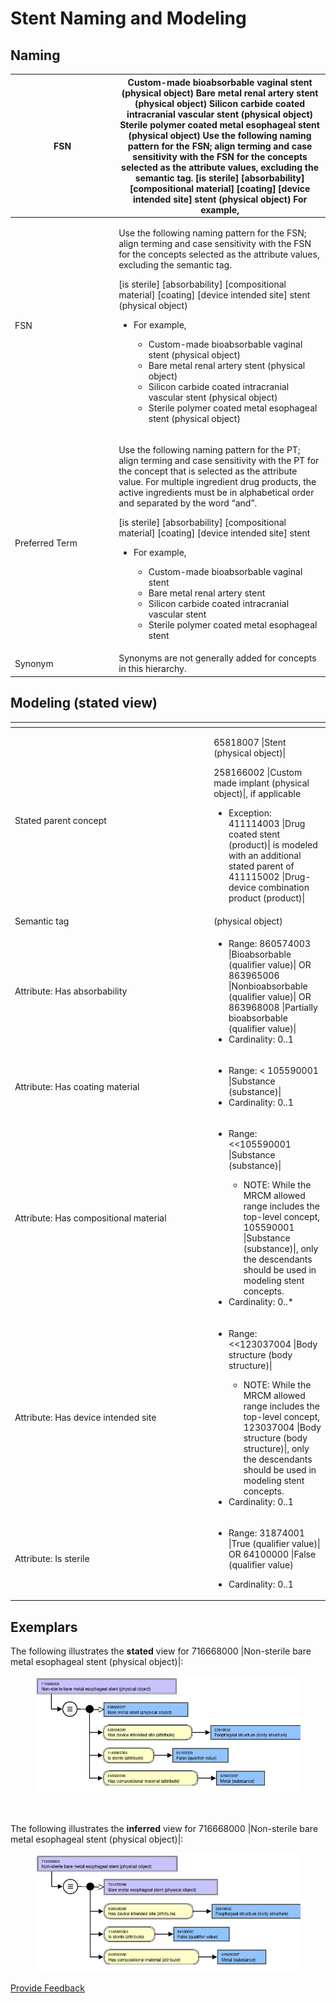 # Stent Naming and Modeling

## Naming

<table><thead><tr><th width="152.1771240234375">FSN</th><th>Custom-made bioabsorbable vaginal stent (physical object) Bare metal renal artery stent (physical object) Silicon carbide coated intracranial vascular stent (physical object) Sterile polymer coated metal esophageal stent (physical object) Use the following naming pattern for the FSN; align terming and case sensitivity with the FSN for the concepts selected as the attribute values, excluding the semantic tag. [is sterile] [absorbability] [compositional material] [coating] [device intended site] stent (physical object) For example,</th></tr></thead><tbody><tr><td>FSN</td><td><p>Use the following naming pattern for the FSN; align terming and case sensitivity with the FSN for the concepts selected as the attribute values, excluding the semantic tag.</p><p>[is sterile] [absorbability] [compositional material] [coating] [device intended site] stent (physical object)</p><ul><li><p>For example,</p><ul><li>Custom-made bioabsorbable vaginal stent (physical object)</li><li>Bare metal renal artery stent (physical object)</li><li>Silicon carbide coated intracranial vascular stent (physical object)</li><li>Sterile polymer coated metal esophageal stent (physical object)</li></ul></li></ul></td></tr><tr><td>Preferred Term</td><td><p>Use the following naming pattern for the PT; align terming and case sensitivity with the PT for the concept that is selected as the attribute value.  For multiple ingredient drug products, the active ingredients must be in alphabetical order and separated by the word “and”.</p><p>[is sterile] [absorbability] [compositional material] [coating] [device intended site] stent</p><ul><li><p>For example,</p><ul><li>Custom-made bioabsorbable vaginal stent</li><li>Bare metal renal artery stent</li><li>Silicon carbide coated intracranial vascular stent</li><li>Sterile polymer coated metal esophageal stent</li></ul></li></ul></td></tr><tr><td>Synonym</td><td>Synonyms are not generally added for concepts in this hierarchy.</td></tr></tbody></table>

## Modeling (stated view)

<table><thead><tr><th width="304.1302490234375"></th><th></th></tr></thead><tbody><tr><td>Stated parent concept</td><td><p>65818007 |Stent (physical object)|</p><p>258166002 |Custom made implant (physical object)|, if applicable</p><ul><li>Exception: 411114003 |Drug coated stent (product)| is modeled with an additional stated parent of 411115002 |Drug-device combination product (product)| </li></ul></td></tr><tr><td>Semantic tag</td><td>(physical object)</td></tr><tr><td>Attribute: Has absorbability</td><td><ul><li>Range: 860574003 |Bioabsorbable (qualifier value)| OR 863965006 |Nonbioabsorbable (qualifier value)| OR 863968008 |Partially bioabsorbable (qualifier value)| </li><li>Cardinality: 0..1</li></ul></td></tr><tr><td>Attribute: Has coating material</td><td><ul><li>Range: &#x3C; 105590001 |Substance (substance)| </li><li>Cardinality: 0..1</li></ul></td></tr><tr><td>Attribute: Has compositional material</td><td><ul><li><p>Range: &#x3C;&#x3C;105590001 |Substance (substance)| </p><ul><li>NOTE: While the MRCM allowed range includes the top-level concept, 105590001 |Substance (substance)|, only the descendants should be used in modeling stent concepts.</li></ul></li><li>Cardinality: 0..*</li></ul></td></tr><tr><td>Attribute: Has device intended site</td><td><ul><li><p>Range: &#x3C;&#x3C;123037004 |Body structure (body structure)| </p><ul><li>NOTE: While the MRCM allowed range includes the top-level concept, 123037004 |Body structure (body structure)|, only the descendants should be used in modeling stent concepts. </li></ul></li><li>Cardinality: 0..1</li></ul></td></tr><tr><td>Attribute: Is sterile</td><td><ul><li>Range: 31874001 |True (qualifier value)| OR 64100000 |False (qualifier value) </li></ul><ul><li>Cardinality: 0..1</li></ul></td></tr></tbody></table>

## Exemplars

The following illustrates the **stated** view for 716668000 |Non-sterile bare metal esophageal stent (physical object)|:

<figure><img src="../../../../../.gitbook/assets/image.png" alt=""><figcaption></figcaption></figure>

<figure><img src="../../../../../authoring/physical-object/images/174691271.png" alt=""><figcaption></figcaption></figure>

The following illustrates the **inferred** view for 716668000 |Non-sterile bare metal esophageal stent (physical object)|:

<figure><img src="../../../../../.gitbook/assets/image (182).png" alt=""><figcaption></figcaption></figure>

<a href="https://docs.google.com/forms/d/e/1FAIpQLScTmbZIf0UEQwYDkY27EEWBkaiYkHSbR0_9DmFrMLXoQLyL7Q/viewform?usp=pp_url&#x26;entry.1767247133=SCT+Editorial+Guide&#x26;entry.670899847=Stent%20Naming%20and%20Modeling" class="button primary">Provide Feedback</a>

